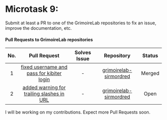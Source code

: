 # Microtask 9:
Submit at least a PR to one of the GrimoireLab repositories to fix an issue, improve the documentation, etc.

#### Pull Requests to GrimoireLab repositories

| No.  | Pull Request                                                                                                               | Solves Issue                                                                                   | Repository                                                                        | Status          |
|:----:|:--------------------------------------------------------------------------------------------------------------------------:|:----------------------------------------------------------------------------------------------:|:---------------------------------------------------------------------------------:|:---------------:|
|  1   |[fixed username and pass for kibiter login](https://github.com/chaoss/grimoirelab-sirmordred/pull/420)| -                                                                                              |[grimoirelab-sirmordred](https://github.com/chaoss/grimoirelab-sirmordred/)      |  Merged         |
|  2   |[added warning for trailing slashes in URL ](https://github.com/chaoss/grimoirelab-elk/pull/810)| -                                                                                              |[grimoirelab-sirmordred](https://github.com/chaoss/grimoirelab-sirmordred/)      |  Open         |


I will be working on my contributions. Expect more Pull Requests soon.